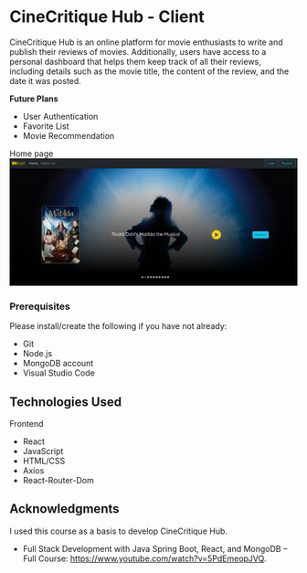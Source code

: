 # CineCritique Hub - Client

CineCritique Hub is an online platform for movie enthusiasts to write and publish their reviews of movies. Additionally, users have access to a personal dashboard that helps them keep track of all their reviews, including details such as the movie title, the content of the review, and the date it was posted.

__Future Plans__
- User Authentication
- Favorite List
- Movie Recommendation


Home page
![Home page](./src/asset/movie-app-home.png)

### Prerequisites

Please install/create the following if you have not already:

* Git
* Node.js
* MongoDB account
* Visual Studio Code

## Technologies Used

Frontend
* React
* JavaScript
* HTML/CSS
* Axios
* React-Router-Dom

## Acknowledgments

I used this course as a basis to develop CineCritique Hub.

* Full Stack Development with Java Spring Boot, React, and MongoDB – Full Course: https://www.youtube.com/watch?v=5PdEmeopJVQ.


